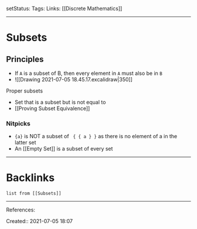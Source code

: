 setStatus: 
Tags: 
Links: [[Discrete Mathematics]]
___
# Subsets
## Principles
- If `A` is a subset of B, then every element in `A` must also be in `B`
- ![[Drawing 2021-07-05 18.45.17.excalidraw|350]]

Proper subsets
- Set that is a subset but is not equal to
- [[Proving Subset Equivalence]]
### Nitpicks
- `{a}` is NOT a subset of ` { { a } }` as there is no element of a in the latter set
- An [[Empty Set]] is a subset of every set
___
# Backlinks
```dataview
list from [[Subsets]]
```
___
References: 

Created:: 2021-07-05 18:07
